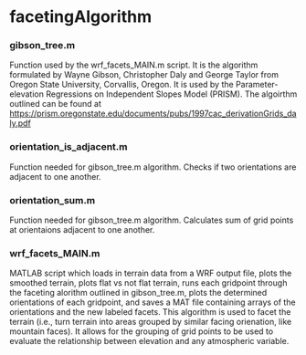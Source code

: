 # facetingAlgorithm
### gibson_tree.m
Function used by the wrf_facets_MAIN.m script. It is the algorithm formulated by Wayne Gibson, Christopher Daly and George Taylor from Oregon State University, Corvallis, Oregon. It is used by the Parameter-elevation Regressions on Independent Slopes Model (PRISM). The algoirthm outlined can be found at https://prism.oregonstate.edu/documents/pubs/1997cac_derivationGrids_daly.pdf

### orientation_is_adjacent.m
Function needed for gibson_tree.m algorithm. Checks if two orientations are adjacent to one another. 

### orientation_sum.m
Function needed for gibson_tree.m algorithm. Calculates sum of grid points at orientaions adjacent to one another. 

### wrf_facets_MAIN.m
MATLAB script which loads in terrain data from a WRF output file, plots the smoothed terrain, plots flat vs not flat terrain, runs each gridpoint through the faceting alorithm outlined in gibson_tree.m, plots the determined orientations of each gridpoint, and saves a MAT file containing arrays of the orientations and the new labeled facets. This algorithm is used to facet the terrain (i.e., turn terrain into areas grouped by similar facing orienation, like mountain faces). It allows for the grouping of grid points to be used to evaluate the relationship between elevation and any atmospheric variable.
